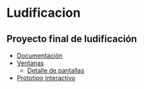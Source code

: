 # Ludificacion
## Proyecto final de ludificación

- [Documentación](https://github.com/martin-ramos/Ludificacion_nutricion/tree/master/Documentacion)
- [Ventanas](https://github.com/martin-ramos/Ludificacion_nutricion/tree/master/Ventanas)
    - [Detalle de pantallas](https://github.com/martin-ramos/Ludificacion_nutricion/tree/master/Detalle%20de%20pantallas)   
- [Prototipo interactivo](https://github.com/martin-ramos/Ludificacion_nutricion/blob/master/M_vil_Android___Login.html)

